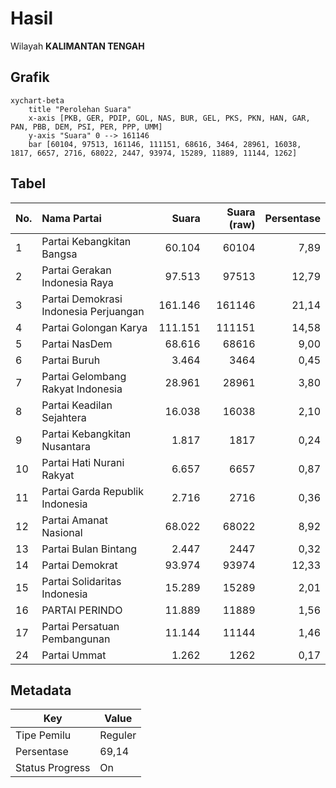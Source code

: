 # Hasil

Wilayah **KALIMANTAN TENGAH**

## Grafik

```mermaid
xychart-beta
    title "Perolehan Suara"
    x-axis [PKB, GER, PDIP, GOL, NAS, BUR, GEL, PKS, PKN, HAN, GAR, PAN, PBB, DEM, PSI, PER, PPP, UMM]
    y-axis "Suara" 0 --> 161146
    bar [60104, 97513, 161146, 111151, 68616, 3464, 28961, 16038, 1817, 6657, 2716, 68022, 2447, 93974, 15289, 11889, 11144, 1262]
```

## Tabel

| No. | Nama Partai                           | Suara   | Suara (raw) | Persentase |
|:--- |:------------------------------------- | -------:| -----------:| ----------:|
| 1   | Partai Kebangkitan Bangsa             | 60.104  | 60104       | 7,89       |
| 2   | Partai Gerakan Indonesia Raya         | 97.513  | 97513       | 12,79      |
| 3   | Partai Demokrasi Indonesia Perjuangan | 161.146 | 161146      | 21,14      |
| 4   | Partai Golongan Karya                 | 111.151 | 111151      | 14,58      |
| 5   | Partai NasDem                         | 68.616  | 68616       | 9,00       |
| 6   | Partai Buruh                          | 3.464   | 3464        | 0,45       |
| 7   | Partai Gelombang Rakyat Indonesia     | 28.961  | 28961       | 3,80       |
| 8   | Partai Keadilan Sejahtera             | 16.038  | 16038       | 2,10       |
| 9   | Partai Kebangkitan Nusantara          | 1.817   | 1817        | 0,24       |
| 10  | Partai Hati Nurani Rakyat             | 6.657   | 6657        | 0,87       |
| 11  | Partai Garda Republik Indonesia       | 2.716   | 2716        | 0,36       |
| 12  | Partai Amanat Nasional                | 68.022  | 68022       | 8,92       |
| 13  | Partai Bulan Bintang                  | 2.447   | 2447        | 0,32       |
| 14  | Partai Demokrat                       | 93.974  | 93974       | 12,33      |
| 15  | Partai Solidaritas Indonesia          | 15.289  | 15289       | 2,01       |
| 16  | PARTAI PERINDO                        | 11.889  | 11889       | 1,56       |
| 17  | Partai Persatuan Pembangunan          | 11.144  | 11144       | 1,46       |
| 24  | Partai Ummat                          | 1.262   | 1262        | 0,17       |


## Metadata

| Key             | Value   |
| --------------- | ------- |
| Tipe Pemilu     | Reguler |
| Persentase      | 69,14   |
| Status Progress | On      |




